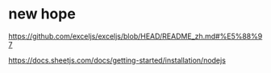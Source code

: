 # new hope

 https://github.com/exceljs/exceljs/blob/HEAD/README_zh.md#%E5%88%97

 https://docs.sheetjs.com/docs/getting-started/installation/nodejs